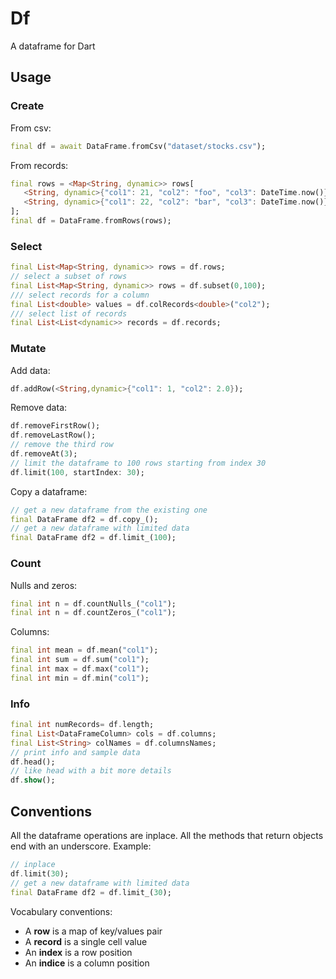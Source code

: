 # Df

A dataframe for Dart

## Usage

### Create

From csv:

   ```dart
   final df = await DataFrame.fromCsv("dataset/stocks.csv");
   ```

From records:

   ```dart
   final rows = <Map<String, dynamic>> rows[
      <String, dynamic>{"col1": 21, "col2": "foo", "col3": DateTime.now()},
      <String, dynamic>{"col1": 22, "col2": "bar", "col3": DateTime.now()},
   ];
   final df = DataFrame.fromRows(rows);
   ```

### Select

   ```dart
   final List<Map<String, dynamic>> rows = df.rows;
   // select a subset of rows
   final List<Map<String, dynamic>> rows = df.subset(0,100);
   /// select records for a column
   final List<double> values = df.colRecords<double>("col2");
   /// select list of records
   final List<List<dynamic>> records = df.records;
   ```

### Mutate

Add data:

   ```dart
   df.addRow(<String,dynamic>{"col1": 1, "col2": 2.0});
   ```

Remove data:

   ```dart
   df.removeFirstRow();
   df.removeLastRow();
   // remove the third row
   df.removeAt(3);
   // limit the dataframe to 100 rows starting from index 30
   df.limit(100, startIndex: 30);
   ```

Copy a dataframe:

   ```dart
   // get a new dataframe from the existing one
   final DataFrame df2 = df.copy_();
   // get a new dataframe with limited data
   final DataFrame df2 = df.limit_(100);
   ```

### Count

Nulls and zeros:

   ```dart
   final int n = df.countNulls_("col1");
   final int n = df.countZeros_("col1");
   ```

Columns:

   ```dart
   final int mean = df.mean("col1");
   final int sum = df.sum("col1");
   final int max = df.max("col1");
   final int min = df.min("col1");
   ```

### Info

   ```dart
   final int numRecords= df.length;
   final List<DataFrameColumn> cols = df.columns;
   final List<String> colNames = df.columnsNames;
   // print info and sample data
   df.head();
   // like head with a bit more details
   df.show();
   ```

## Conventions

All the dataframe operations are inplace. All the methods that return
objects end with an underscore. Example:

   ```dart
   // inplace
   df.limit(30);
   // get a new dataframe with limited data
   final DataFrame df2 = df.limit_(30);
   ```

Vocabulary conventions:

- A **row** is a map of key/values pair
- A **record** is a single cell value
- An **index** is a row position
- An **indice** is a column position
